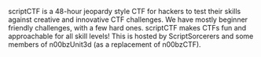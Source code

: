scriptCTF is a 48-hour jeopardy style CTF for hackers to test their skills against creative and innovative CTF challenges. We have mostly beginner friendly challenges, with a few hard ones. scriptCTF makes CTFs fun and approachable for all skill levels! This is hosted by ScriptSorcerers and some members of n00bzUnit3d (as a replacement of n00bzCTF).

